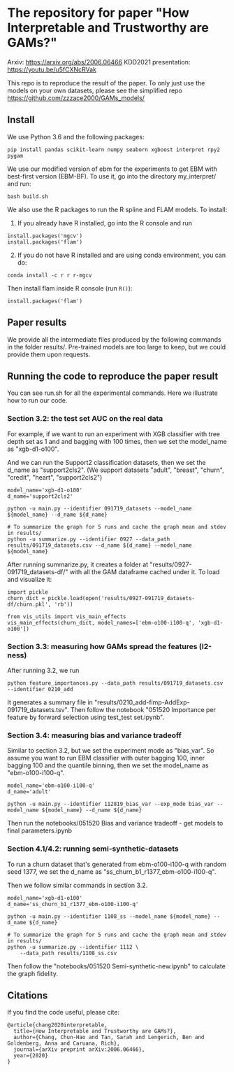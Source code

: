# The repository for paper "How Interpretable and Trustworthy are GAMs?"

Arxiv: https://arxiv.org/abs/2006.06466
KDD2021 presentation: https://youtu.be/u5fCXNcRVak

This repo is to reproduce the result of the paper. To only just use the models on your own datasets, please see the simplified repo https://github.com/zzzace2000/GAMs_models/


## Install

We use Python 3.6 and the following packages:
```
pip install pandas scikit-learn numpy seaborn xgboost interpret rpy2 pygam
```

We use our modified version of ebm for the experiments to get EBM with best-first version (EBM-BF). To use it, go into the directory my_interpret/ and run:
```
bash build.sh
```

We also use the R packages to run the R spline and FLAM models. To install:
1. If you already have R installed, go into the R console and run
```
install.packages('mgcv')
install.packages('flam')
```

2. If you do not have R installed and are using conda environment, you can do:
```
conda install -c r r r-mgcv
```
Then install flam inside R console (run ``` R() ```):
```
install.packages('flam')
```

## Paper results

We provide all the intermediate files produced by the following commands in the folder results/. 
Pre-trained models are too large to keep, but we could provide them upon requests.

## Running the code to reproduce the paper result

You can see run.sh for all the experimental commands. Here we illustrate how to run our code.

### Section 3.2: the test set AUC on the real data

For example, if we want to run an experiment with XGB classifier with tree depth set as 1 and and bagging with 100 times, then we set the model_name as "xgb-d1-o100".

And we can run the Support2 classification datasets, then we set the d_name as "support2cls2".
(We support datasets "adult", "breast", "churn", "credit", "heart", "support2cls2")

```
model_name='xgb-d1-o100'
d_name='support2cls2'

python -u main.py --identifier 091719_datasets --model_name ${model_name} --d_name ${d_name}

# To summarize the graph for 5 runs and cache the graph mean and stdev in results/
python -u summarize.py --identifier 0927 --data_path results/091719_datasets.csv --d_name ${d_name} --model_name ${model_name}
```

After running summarize.py, it creates a folder at "results/0927-091719_datasets-df/" with all the GAM dataframe cached under it. To load and visualize it:

```
import pickle
churn_dict = pickle.load(open('results/0927-091719_datasets-df/churn.pkl', 'rb'))

from vis_utils import vis_main_effects
vis_main_effects(churn_dict, model_names=['ebm-o100-i100-q', 'xgb-d1-o100'])
```


### Section 3.3: measuring how GAMs spread the features (l2-ness)

After running 3.2, we run

```
python feature_importances.py --data_path results/091719_datasets.csv --identifier 0210_add
```

It generates a summary file in "results/0210_add-fimp-AddExp-091719_datasets.tsv". Then follow the notebook "051520 Importance per feature by forward selection using test_test set.ipynb".

### Section 3.4: measuring bias and variance tradeoff

Similar to section 3.2, but we set the experiment mode as "bias_var".
So assume you want to run EBM classifier with outer bagging 100, inner bagging 100 and the quantile binning, then we set the model_name as "ebm-o100-i100-q".

```
model_name='ebm-o100-i100-q'
d_name='adult'

python -u main.py --identifier 112819_bias_var --exp_mode bias_var --model_name ${model_name} --d_name ${d_name}
```

Then run the notebooks/051520 Bias and variance tradeoff - get models to final parameters.ipynb

### Section 4.1/4.2: running semi-synthetic-datasets

To run a churn dataset that's generated from ebm-o100-i100-q with random seed 1377, we set the d_name as "ss_churn_b1_r1377_ebm-o100-i100-q".

Then we follow similar commands in section 3.2.

```
model_name='xgb-d1-o100'
d_name='ss_churn_b1_r1377_ebm-o100-i100-q'

python -u main.py --identifier 1108_ss --model_name ${model_name} --d_name ${d_name}

# To summarize the graph for 5 runs and cache the graph mean and stdev in results/
python -u summarize.py --identifier 1112 \
    --data_path results/1108_ss.csv
```

Then follow the "notebooks/051520 Semi-synthetic-new.ipynb" to calculate the graph fidelity.


## Citations

If you find the code useful, please cite:
```
@article{chang2020interpretable,
  title={How Interpretable and Trustworthy are GAMs?},
  author={Chang, Chun-Hao and Tan, Sarah and Lengerich, Ben and Goldenberg, Anna and Caruana, Rich},
  journal={arXiv preprint arXiv:2006.06466},
  year={2020}
}
```
